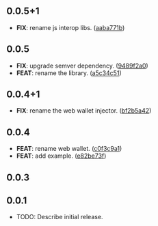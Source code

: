## 0.0.5+1

 - **FIX**: rename js interop libs. ([aaba771b](https://github.com/Fuelet/fuels-dart-beta3/commit/aaba771b1454a013558a182504f7ab2045b78ad7))

## 0.0.5

 - **FIX**: upgrade semver dependency. ([9489f2a0](https://github.com/Fuelet/fuels-dart-beta3/commit/9489f2a01f98f27089019521cd36eb00e3b28c2b))
 - **FEAT**: rename the library. ([a5c34c51](https://github.com/Fuelet/fuels-dart-beta3/commit/a5c34c51cbb8a1443141a6adfc0e0931b0dc6ca0))

## 0.0.4+1

 - **FIX**: rename the web wallet injector. ([bf2b5a42](https://github.com/Fuelet/fuels-dart-beta3/commit/bf2b5a425b8cdc5a507d8e9371f22aacd9a763ca))

## 0.0.4

 - **FEAT**: rename web wallet. ([c0f3c9a1](https://github.com/Fuelet/fuels-dart-beta3/commit/c0f3c9a1c00e708c5b312b050d295eacca5ae59e))
 - **FEAT**: add example. ([e82be73f](https://github.com/Fuelet/fuels-dart-beta3/commit/e82be73febfa1378c3d56fd64964a7b788e9bbe0))

## 0.0.3

## 0.0.1

* TODO: Describe initial release.
